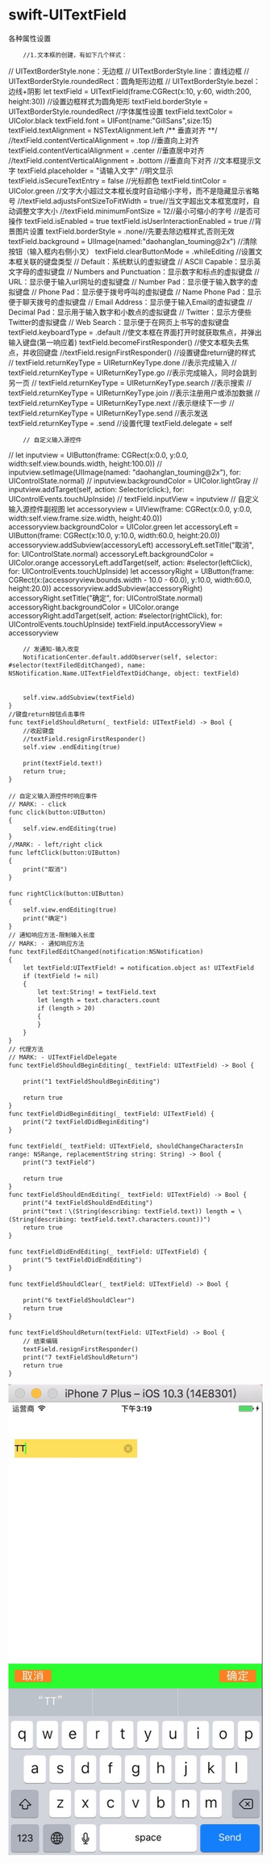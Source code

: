 # swift-UITextField
各种属性设置

        //1.文本框的创建，有如下几个样式：
//        UITextBorderStyle.none：无边框
//        UITextBorderStyle.line：直线边框
//        UITextBorderStyle.roundedRect：圆角矩形边框
//        UITextBorderStyle.bezel：边线+阴影
        let textField = UITextField(frame:CGRect(x:10, y:60, width:200, height:30))
        //设置边框样式为圆角矩形
        textField.borderStyle = UITextBorderStyle.roundedRect
        //字体属性设置
        textField.textColor = UIColor.black
        textField.font = UIFont(name:"GillSans",size:15)
        textField.textAlignment = NSTextAlignment.left
        /** 垂直对齐 **/
        //textField.contentVerticalAlignment = .top  //垂直向上对齐
        textField.contentVerticalAlignment = .center  //垂直居中对齐
        //textField.contentVerticalAlignment = .bottom  //垂直向下对齐
        //文本框提示文字
        textField.placeholder = "请输入文字"
        //明文显示
        textField.isSecureTextEntry = false
        //光标颜色
        textField.tintColor = UIColor.green
        //文字大小超过文本框长度时自动缩小字号，而不是隐藏显示省略号
        //textField.adjustsFontSizeToFitWidth = true//当文字超出文本框宽度时，自动调整文字大小
        //textField.minimumFontSize = 12//最小可缩小的字号
        //是否可操作
        textField.isEnabled = true
        textField.isUserInteractionEnabled = true
        //背景图片设置
        textField.borderStyle = .none//先要去除边框样式,否则无效
        textField.background = UIImage(named:"daohanglan_touming@2x")
        //清除按钮（输入框内右侧小叉）
        textField.clearButtonMode = .whileEditing
        //设置文本框关联的键盘类型
//        Default：系统默认的虚拟键盘
//        ASCII Capable：显示英文字母的虚拟键盘
//        Numbers and Punctuation：显示数字和标点的虚拟键盘
//        URL：显示便于输入url网址的虚拟键盘
//        Number Pad：显示便于输入数字的虚拟键盘
//        Phone Pad：显示便于拨号呼叫的虚拟键盘
//        Name Phone Pad：显示便于聊天拨号的虚拟键盘
//        Email Address：显示便于输入Email的虚拟键盘
//        Decimal Pad：显示用于输入数字和小数点的虚拟键盘
//        Twitter：显示方便些Twitter的虚拟键盘
//        Web Search：显示便于在网页上书写的虚拟键盘
        textField.keyboardType = .default
        //使文本框在界面打开时就获取焦点，并弹出输入键盘(第一响应着)
        textField.becomeFirstResponder()
        //使文本框失去焦点，并收回键盘
        //textField.resignFirstResponder()
        //设置键盘return键的样式
//        textField.returnKeyType = UIReturnKeyType.done //表示完成输入
//        textField.returnKeyType = UIReturnKeyType.go //表示完成输入，同时会跳到另一页
//        textField.returnKeyType = UIReturnKeyType.search //表示搜索
//        textField.returnKeyType = UIReturnKeyType.join //表示注册用户或添加数据
//        textField.returnKeyType = UIReturnKeyType.next //表示继续下一步
//        textField.returnKeyType = UIReturnKeyType.send //表示发送
        textField.returnKeyType = .send
        //设置代理
        textField.delegate = self
        
        // 自定义输入源控件 
//        let inputview = UIButton(frame: CGRect(x:0.0, y:0.0, width:self.view.bounds.width, height:100.0))
//         inputview.setImage(UIImage(named: "daohanglan_touming@2x"), for: UIControlState.normal)
//         inputview.backgroundColor = UIColor.lightGray
//         inputview.addTarget(self, action: Selector(click:), for: UIControlEvents.touchUpInside)
//         textField.inputView = inputview
        // 自定义输入源控件副视图
        let accessoryview = UIView(frame: CGRect(x:0.0, y:0.0, width:self.view.frame.size.width, height:40.0))
        accessoryview.backgroundColor = UIColor.green
        let accessoryLeft = UIButton(frame: CGRect(x:10.0, y:10.0, width:60.0, height:20.0))
        accessoryview.addSubview(accessoryLeft)
        accessoryLeft.setTitle("取消", for: UIControlState.normal)
        accessoryLeft.backgroundColor = UIColor.orange
        accessoryLeft.addTarget(self, action: #selector(leftClick), for: UIControlEvents.touchUpInside)
        let accessoryRight = UIButton(frame: CGRect(x:(accessoryview.bounds.width - 10.0 - 60.0), y:10.0, width:60.0, height:20.0))
        accessoryview.addSubview(accessoryRight)
        accessoryRight.setTitle("确定", for: UIControlState.normal)
        accessoryRight.backgroundColor = UIColor.orange
        accessoryRight.addTarget(self, action: #selector(rightClick), for: UIControlEvents.touchUpInside)
        textField.inputAccessoryView = accessoryview
        
        // 发通知-输入改变
        NotificationCenter.default.addObserver(self, selector: #selector(textFiledEditChanged), name: NSNotification.Name.UITextFieldTextDidChange, object: textField)
        
        
        self.view.addSubview(textField)
    }
    //键盘return按钮点击事件
    func textFieldShouldReturn(_ textField: UITextField) -> Bool {
        //收起键盘
        //textField.resignFirstResponder()
        self.view .endEditing(true)
        
        print(textField.text!)
        return true;
    }
    
    // 自定义输入源控件时响应事件
    // MARK: - click
    func click(button:UIButton)
    {
        self.view.endEditing(true)
    }
    //MARK: - left/right click
    func leftClick(button:UIButton)
    {
        print("取消")
    }
    
    func rightClick(button:UIButton)
    {
        self.view.endEditing(true)
        print("确定")  
    }
    // 通知响应方法-限制输入长度
    // MARK: - 通知响应方法
    func textFiledEditChanged(notification:NSNotification)
    {
        let textField:UITextField! = notification.object as! UITextField
        if (textField != nil)
        {
            let text:String! = textField.text
            let length = text.characters.count
            if (length > 20)
            {
            }
        }
    }
    // 代理方法
    // MARK: - UITextFieldDelegate
    func textFieldShouldBeginEditing(_ textField: UITextField) -> Bool {
        
        print("1 textFieldShouldBeginEditing")
        
        return true
    }
    func textFieldDidBeginEditing(_ textField: UITextField) {
        print("2 textFieldDidBeginEditing")
    }
    
    func textField(_ textField: UITextField, shouldChangeCharactersIn range: NSRange, replacementString string: String) -> Bool {
        print("3 textField")
        
        return true
    }
    func textFieldShouldEndEditing(_ textField: UITextField) -> Bool {
        print("4 textFieldShouldEndEditing")
        print("text：\(String(describing: textField.text)) length = \(String(describing: textField.text?.characters.count))")
        return true
    }
    
    func textFieldDidEndEditing(_ textField: UITextField) {
        print("5 textFieldDidEndEditing")
    }
    
    func textFieldShouldClear(_ textField: UITextField) -> Bool {
        
        print("6 textFieldShouldClear")
        return true
    }
    
    func textFieldShouldReturn(textField: UITextField) -> Bool {
        // 结束编辑
        textField.resignFirstResponder()
        print("7 textFieldShouldReturn")
        return true
    }


![](https://github.com/jixiang0903/swift-UITextField/blob/master/WechatIMG66.jpeg)
